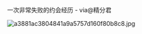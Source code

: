 一次非常失败的约会经历 - via@精分君

![a3881ac3804841a9a5757d160f80b8c8.jpg](https://wxlzmt.github.io/cdn1/ext/qw/groups/20018/a3881ac3804841a9a5757d160f80b8c8.jpg)
